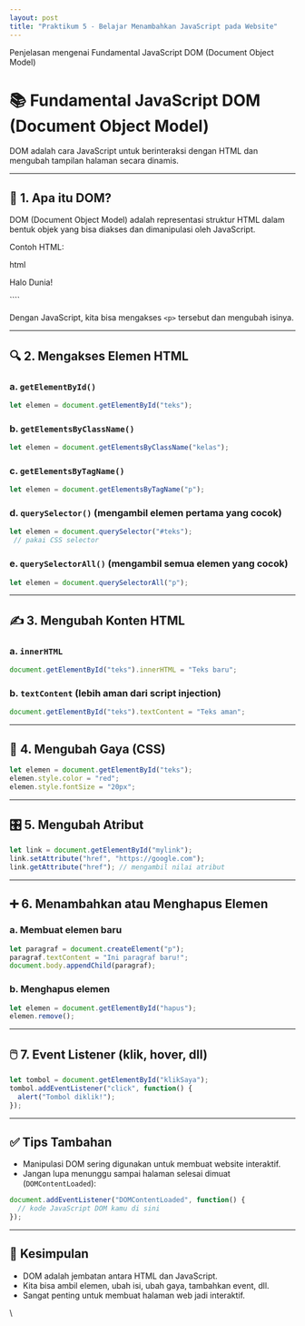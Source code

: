 ```yaml
---
layout: post
title: "Praktikum 5 - Belajar Menambahkan JavaScript pada Website"
---
```


Penjelasan mengenai Fundamental JavaScript DOM (Document Object Model)


# 📚 Fundamental JavaScript DOM (Document Object Model)

DOM adalah cara JavaScript untuk berinteraksi dengan HTML dan mengubah tampilan halaman secara dinamis.

---

## 🧱 1. Apa itu DOM?

DOM (Document Object Model) adalah representasi struktur HTML dalam bentuk objek yang bisa diakses dan dimanipulasi oleh JavaScript.

Contoh HTML:

html
<p id="teks">Halo Dunia!</p>
````

Dengan JavaScript, kita bisa mengakses `<p>` tersebut dan mengubah isinya.

---

## 🔍 2. Mengakses Elemen HTML

### a. `getElementById()`

```javascript
let elemen = document.getElementById("teks");
```

### b. `getElementsByClassName()`

```javascript
let elemen = document.getElementsByClassName("kelas");
```

### c. `getElementsByTagName()`

```javascript
let elemen = document.getElementsByTagName("p");
```

### d. `querySelector()` (mengambil elemen pertama yang cocok)

```javascript
let elemen = document.querySelector("#teks");
 // pakai CSS selector
```

### e. `querySelectorAll()` (mengambil semua elemen yang cocok)

```javascript
let elemen = document.querySelectorAll("p");
```

---

## ✍️ 3. Mengubah Konten HTML

### a. `innerHTML`

```javascript
document.getElementById("teks").innerHTML = "Teks baru";
```

### b. `textContent` (lebih aman dari script injection)

```javascript
document.getElementById("teks").textContent = "Teks aman";
```

---

## 🎨 4. Mengubah Gaya (CSS)

```javascript
let elemen = document.getElementById("teks");
elemen.style.color = "red";
elemen.style.fontSize = "20px";
```

---

## 🎛️ 5. Mengubah Atribut

```javascript
let link = document.getElementById("mylink");
link.setAttribute("href", "https://google.com");
link.getAttribute("href"); // mengambil nilai atribut
```

---

## ➕ 6. Menambahkan atau Menghapus Elemen

### a. Membuat elemen baru

```javascript
let paragraf = document.createElement("p");
paragraf.textContent = "Ini paragraf baru!";
document.body.appendChild(paragraf);
```

### b. Menghapus elemen

```javascript
let elemen = document.getElementById("hapus");
elemen.remove();
```

---

## 🖱️ 7. Event Listener (klik, hover, dll)

```javascript
let tombol = document.getElementById("klikSaya");
tombol.addEventListener("click", function() {
  alert("Tombol diklik!");
});
```

---

## ✅ Tips Tambahan

* Manipulasi DOM sering digunakan untuk membuat website interaktif.
* Jangan lupa menunggu sampai halaman selesai dimuat (`DOMContentLoaded`):

```javascript
document.addEventListener("DOMContentLoaded", function() {
  // kode JavaScript DOM kamu di sini
});
```

---

## 📌 Kesimpulan

* DOM adalah jembatan antara HTML dan JavaScript.
* Kita bisa ambil elemen, ubah isi, ubah gaya, tambahkan event, dll.
* Sangat penting untuk membuat halaman web jadi interaktif.

\
